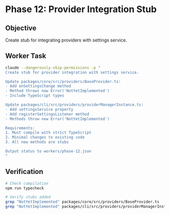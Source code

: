 # Phase 12: Provider Integration Stub

## Objective

Create stub for integrating providers with settings service.

## Worker Task

```bash
claude --dangerously-skip-permissions -p "
Create stub for provider integration with settings service.

Update packages/core/src/providers/BaseProvider.ts:
- Add onSettingsChange method
- Method throws new Error('NotYetImplemented')
- Include TypeScript types

Update packages/cli/src/providers/providerManagerInstance.ts:
- Add settingsService property
- Add registerSettingsListener method  
- Methods throw new Error('NotYetImplemented')

Requirements:
1. Must compile with strict TypeScript
2. Minimal changes to existing code
3. All new methods are stubs

Output status to workers/phase-12.json
"
```

## Verification

```bash
# Check compilation
npm run typecheck

# Verify stubs added
grep "NotYetImplemented" packages/core/src/providers/BaseProvider.ts
grep "NotYetImplemented" packages/cli/src/providers/providerManagerInstance.ts
```